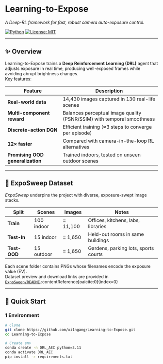 # Learning-to-Expose
*A Deep-RL framework for fast, robust camera auto-exposure control.*

[![Python](https://img.shields.io/badge/Python-3.9%2B-blue.svg)](https://www.python.org/)
[![License: MIT](https://img.shields.io/badge/License-MIT-green.svg)](LICENSE)

---

## ✨ Overview
Learning-to-Expose trains a **Deep Reinforcement Learning (DRL)** agent that adjusts exposure in real time, producing well-exposed frames while avoiding abrupt brightness changes.  
Key features:

| Feature | Description |
|---------|-------------|
| **Real-world data** | 14,430 images captured in 130 real-life scenes |
| **Multi-component reward** | Balances perceptual image quality (PSNR/SSIM) with temporal smoothness |
| **Discrete-action DQN** | Efficient training (≈3 steps to converge per episode) |
| **12× faster** | Compared with camera-in-the-loop RL alternatives |
| **Promising OOD generalization** | Trained indoors, tested on unseen outdoor scenes |

---

## 📂 ExpoSweep Dataset
*ExpoSweep* underpins the project with diverse, exposure-swept image stacks.

| Split | Scenes | Images | Notes |
|-------|--------|--------|-------|
| **Train** | 100 indoor | **=** 11,100 | Offices, kitchens, labs, libraries |
| **Test-In** | 15 indoor | **=** 1,650 | Held-out rooms in same buildings |
| **Test-OOD** | 15 outdoor | **=** 1,650 | Gardens, parking lots, sports courts |

Each scene folder contains PNGs whose filenames encode the exposure value (EV).  
Dataset preview and download links are provided in [`ExpoSweep/README`](ExpoSweep).:contentReference[oaicite:0]{index=0}

---

## 🚀 Quick Start

### 1  Environment
```bash
# Clone
git clone https://github.com/xi1ngang/Learning-to-Expose.git
cd Learning-to-Expose

# Create env  
conda create -n DRL_AEC python=3.11
conda activate DRL_AEC
pip install -r requirements.txt



